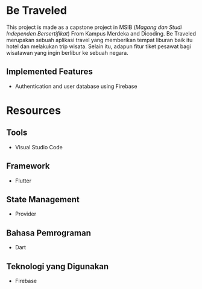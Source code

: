 # Be Traveled

This project is made as a capstone project in MSIB (_Magang dan Studi Independen Bersertifikat_) From Kampus Merdeka and Dicoding.
Be Traveled merupakan sebuah aplikasi travel yang memberikan tempat liburan baik itu hotel dan melakukan trip wisata. Selain itu, adapun fitur tiket pesawat bagi wisatawan yang ingin berlibur ke sebuah negara.

## Implemented Features
- Authentication and user database using Firebase

# Resources

## Tools
- Visual Studio Code

## Framework
- Flutter

## State Management
- Provider

## Bahasa Pemrograman
- Dart

## Teknologi yang Digunakan
- Firebase
